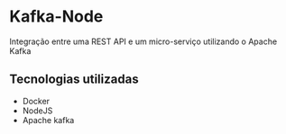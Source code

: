 # Kafka-Node
Integração entre uma REST API e um micro-serviço utilizando o Apache Kafka

## Tecnologias utilizadas
- Docker
- NodeJS
- Apache kafka
